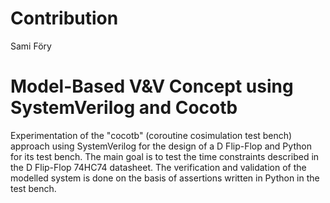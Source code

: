 # Contribution

Sami Föry

# Model-Based V&V Concept using SystemVerilog and Cocotb

Experimentation of the "cocotb" (coroutine cosimulation test bench) approach using SystemVerilog for the design of a D Flip-Flop and Python for its test bench. The main goal is to test the time constraints described in the D Flip-Flop 74HC74 datasheet.
The verification and validation of the modelled system is done on the basis of assertions written in Python in the test bench.
